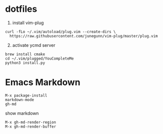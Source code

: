 # dotfiles
1. install vim-plug
```
curl -fLo ~/.vim/autoload/plug.vim --create-dirs \
  https://raw.githubusercontent.com/junegunn/vim-plug/master/plug.vim

```
2. activate ycmd server
```
brew install cmake
cd ~/.vim/plugged/YouCompleteMe
python3 install.py
```

# Emacs Markdown
```
M-x package-install
markdown-mode
gh-md
```
show markdown
```
M-x gh-md-render-region
M-x gh-md-render-buffer
```
